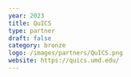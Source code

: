 ```yaml
---
year: 2023
title: QuICS
type: partner
draft: false
category: bronze
logo: /images/partners/QuICS.png
website: https://quics.umd.edu/
---
```

